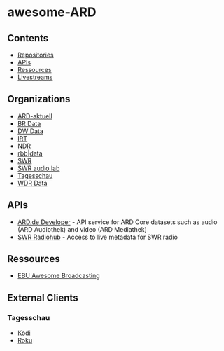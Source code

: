 # awesome-ARD

## Contents

- [Repositories](#Repositories)
- [APIs](#APIs)
- [Ressources](#Ressources)
- [Livestreams](LIVE.md)

## Organizations

- [ARD-aktuell](https://github.com/ard-aktuell/)
- [BR Data](https://github.com/br-data)
- [DW Data](https://github.com/dw-data)
- [IRT](https://github.com/IRT-Open-Source/)
- [NDR](https://github.com/NorddeutscherRundfunk)
- [rbb|data](https://github.com/rbb-data)
- [SWR](https://gitlab.com/openswr)
- [SWR audio lab](https://github.com/swrlab)
- [Tagesschau](https://github.com/tagesschau)
- [WDR Data](https://github.com/wdr-data)

## APIs

- [ARD.de Developer](https://developer.ard.de) - API service for ARD Core datasets such as audio (ARD Audiothek) and video (ARD Mediathek)
- [SWR Radiohub](https://api.lab.swr.de/radiohub-docs/) - Access to live metadata for SWR radio

## Ressources

- [EBU Awesome Broadcasting](https://github.com/ebu/awesome-broadcasting)

## External Clients

### Tagesschau
- [Kodi](https://github.com/joerns/xbmc-plugin.video.tagesschau)
- [Roku](https://github.com/henningSaul/tagesschau-on-roku)
